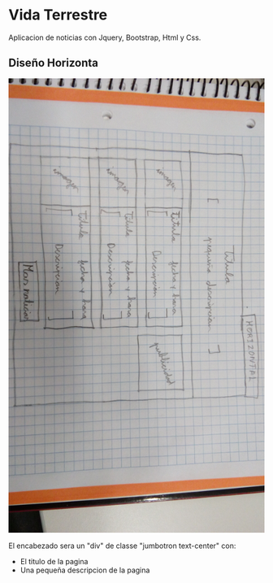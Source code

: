 # Vida Terrestre
Aplicacion de noticias con Jquery, Bootstrap, Html y Css.

## Diseño Horizonta
![Diseño Horizontal](imgReadME/IMG_20170517_162251.jpg)

El encabezado sera un "div" de classe "jumbotron text-center" con:
  * El titulo de la pagina
  * Una pequeña descripcion de la pagina
